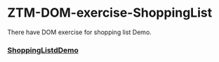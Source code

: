 # ZTM-DOM-exercise-ShoppingList
There have DOM exercise for shopping list Demo.
<!-- # [Demo:](https://joeban0608.github.io/ZTM-DOM-exercise-ShoppingList/) -->
### [ShoppingListdDemo](https://joeban0608.github.io/ZTM-DOM-exercise-ShoppingList/ "Title")
